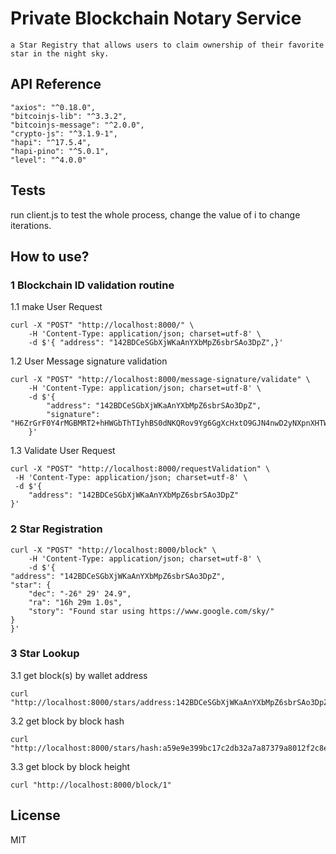 # Private Blockchain Notary Service
    a Star Registry that allows users to claim ownership of their favorite star in the night sky.


## API Reference
    "axios": "^0.18.0",
    "bitcoinjs-lib": "^3.3.2",
    "bitcoinjs-message": "^2.0.0",
    "crypto-js": "^3.1.9-1",
    "hapi": "^17.5.4",
    "hapi-pino": "^5.0.1",
    "level": "^4.0.0"

## Tests
run client.js to test the whole process, change the value of i to change iterations.

## How to use?
### 1 Blockchain ID validation routine
1.1 make User Request

    curl -X "POST" "http://localhost:8000/" \
        -H 'Content-Type: application/json; charset=utf-8' \
        -d $'{ "address": "142BDCeSGbXjWKaAnYXbMpZ6sbrSAo3DpZ",}'

1.2	User Message signature validation

    curl -X "POST" "http://localhost:8000/message-signature/validate" \
        -H 'Content-Type: application/json; charset=utf-8' \
        -d $'{
            "address": "142BDCeSGbXjWKaAnYXbMpZ6sbrSAo3DpZ",
            "signature": "H6ZrGrF0Y4rMGBMRT2+hHWGbThTIyhBS0dNKQRov9Yg6GgXcHxtO9GJN4nwD2yNXpnXHTWU9i+qdw5vpsooryLU="
        }'

1.3 Validate User Request

    curl -X "POST" "http://localhost:8000/requestValidation" \
     -H 'Content-Type: application/json; charset=utf-8' \
     -d $'{
        "address": "142BDCeSGbXjWKaAnYXbMpZ6sbrSAo3DpZ"
    }'

### 2 Star Registration

    curl -X "POST" "http://localhost:8000/block" \
        -H 'Content-Type: application/json; charset=utf-8' \
        -d $'{
    "address": "142BDCeSGbXjWKaAnYXbMpZ6sbrSAo3DpZ",
    "star": {
        "dec": "-26° 29' 24.9",
        "ra": "16h 29m 1.0s",
        "story": "Found star using https://www.google.com/sky/"
    }
    }'



### 3 Star Lookup
3.1 get block(s) by wallet address

    curl "http://localhost:8000/stars/address:142BDCeSGbXjWKaAnYXbMpZ6sbrSAo3DpZ"

3.2 get block by block hash

    curl "http://localhost:8000/stars/hash:a59e9e399bc17c2db32a7a87379a8012f2c8e08dd661d7c0a6a4845d4f3ffb9f"

3.3 get block by block height

    curl "http://localhost:8000/block/1"

## License
MIT



